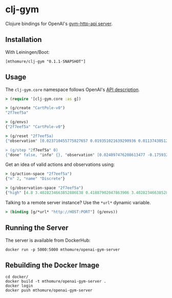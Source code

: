 # clj-gym

Clojure bindings for OpenAI's
[gym-http-api server](https://github.com/openai/gym-http-api/).

## Installation

With Leiningen/Boot:

```
[mthomure/clj-gym "0.1.1-SNAPSHOT"]
```

## Usage

The `clj-gym.core` namespace follows OpenAI's
[API description](https://github.com/openai/gym-http-api#api-specification).

``` clojure
> (require '[clj-gym.core :as g])

> (g/create "CartPole-v0")
"2f7eef5a"

> (g/envs)
{"2f7eef5a" "CartPole-v0"}

> (g/reset "2f7eef5a)
{"observation" [0.023710455775827657 0.019351021639290936 0.011374305124354243 -0.016630857354495036]}

> (g/step "2f7eef5a" 0)
{"done" false, "info" {}, "observation" [0.024097476208613477 -0.1759321880637575 0.011041687977264342 0.2796189824583605], "reward" 1.0}
```

Get an idea of valid actions and observations using:

``` clojure
> (g/action-space "2f7eef5a")
{"n" 2, "name" "Discrete"}

> (g/observation-space "2f7eef5a")
{"high" [4.8 3.4028234663852886E38 0.41887902047863906 3.4028234663852886E38], "low" [-4.8 -3.4028234663852886E38 -0.41887902047863906 -3.4028234663852886E38], "name" "Box", "shape" [4]}
```

Talking to a remote server instance? Use the `*url*` dynamic variable.

``` clojure
> (binding [g/*url* "http://HOST:PORT"] (g/envs))
```

## Running the Server

The server is available from DockerHub:

```
docker run -p 5000:5000 mthomure/openai-gym-server
```

## Rebuilding the Docker Image

```
cd docker/
docker build -t mthomure/openai-gym-server .
docker login
docker push mthomure/openai-gym-server
```
